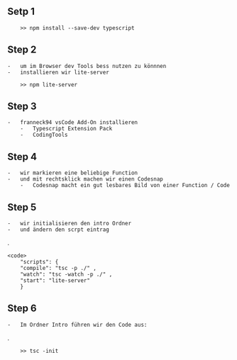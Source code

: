 ## Setp 1

        >> npm install --save-dev typescript

## Step 2

    -   um im Browser dev Tools bess nutzen zu könnnen
    -   installieren wir lite-server
    
        >> npm lite-server

## Step 3

    -   franneck94 vsCode Add-On installieren
        -   Typescript Extension Pack
        -   CodingTools

## Step 4

    -   wir markieren eine beliebige Function
    -   und mit rechtsklick machen wir einen Codesnap
        -   Codesnap macht ein gut lesbares Bild von einer Function / Code

## Step 5

    -   wir initialisieren den intro Ordner
    -   und ändern den scrpt eintrag
.

    <code>
        "scripts": {
        "compile": "tsc -p ./" ,
        "watch": "tsc -watch -p ./" ,
        "start": "lite-server"
        }

## Step 6

    -   Im Ordner Intro führen wir den Code aus:
.

        >> tsc -init

